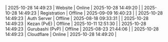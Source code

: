 | 2025-10-28 14:49:23 | Website | Online | 2025-10-28 14:49:20 |
| 2025-10-28 14:49:23 | Registration | Offline | 2025-09-09 16:40:23 |
| 2025-10-28 14:49:23 | Auth Server | Offline | 2025-08-18 09:33:31 |
| 2025-10-28 14:49:23 | Kezan (PvE) | Offline | 2025-10-11 12:51:30 |
| 2025-10-28 14:49:23 | Gurubashi (PvP) | Offline | 2025-08-23 21:44:06 |
| 2025-10-28 14:49:23 | Cloudflare | Online | 2025-10-28 14:49:20 |
